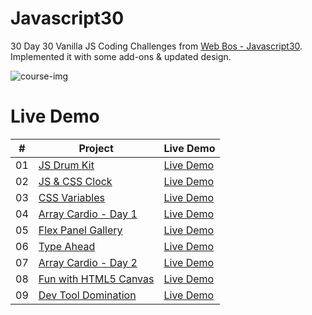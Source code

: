 # Javascript30
30 Day 30 Vanilla JS Coding Challenges from <a href="https://JavaScript30.com" target="_blank">Web Bos - Javascript30</a>. 
<br>
Implemented it with some add-ons & updated design.

<img src="https://github.com/architkakkar/Javascript30/blob/main/course-image.png" alt="course-img">

# Live Demo
|  #  | Project                                                                                                                                             | Live Demo                                                                                             |
| :-: | --------------------------------------------------------------------------------------------------------------------------------------------------- | ----------------------------------------------------------------------------------------------------- |
| 01  | [JS Drum Kit](https://github.com/architkakkar/Javascript30/tree/main/01%20-%20JS%20Drum%20Kit)                                                      | [Live Demo](https://architkakkar.github.io/Javascript30/01%20-%20JS%20Drum%20Kit/)                    |
| 02  | [JS & CSS Clock](https://github.com/architkakkar/Javascript30/tree/main/02%20-%20JS%20%26%20CSS%20Clock)                                            | [Live Demo](https://architkakkar.github.io/Javascript30/02%20-%20JS%20%26%20CSS%20Clock/)             |
| 03  | [CSS Variables](https://github.com/architkakkar/Javascript30/tree/main/03%20-%20CSS%20Variables)                                                    | [Live Demo](https://architkakkar.github.io/Javascript30/03%20-%20CSS%20Variables/)                    |
| 04  | [Array Cardio - Day 1](https://github.com/architkakkar/Javascript30/tree/main/04%20-%20Array%20Cardio%20Day%201)                                    | [Live Demo](https://architkakkar.github.io/Javascript30/04%20-%20Array%20Cardio%20Day%201/)           |
| 05  | [Flex Panel Gallery](https://github.com/architkakkar/Javascript30/tree/main/05%20-%20Flex%20Panel%20Gallery)                                        | [Live Demo](https://architkakkar.github.io/Javascript30/05%20-%20Flex%20Panel%20Gallery/)             |
| 06  | [Type Ahead](https://github.com/architkakkar/Javascript30/tree/main/06%20-%20Type%20Ahead)                                                          | [Live Demo](https://architkakkar.github.io/Javascript30/06%20-%20Type%20Ahead/)                       |
| 07  | [Array Cardio - Day 2](https://github.com/architkakkar/Javascript30/tree/main/07%20-%20Array%20Cardio%20Day%202)                                    | [Live Demo](https://architkakkar.github.io/Javascript30/07%20-%20Array%20Cardio%20Day%202/)           |
| 08  | [Fun with HTML5 Canvas](https://github.com/architkakkar/Javascript30/tree/main/08%20-%20Fun%20with%20HTML5%20Canvas)                                | [Live Demo](https://architkakkar.github.io/Javascript30/08%20-%20Fun%20with%20HTML5%20Canvas/)        |
| 09  | [Dev Tool Domination](https://github.com/architkakkar/Javascript30/tree/main/09%20-%20Dev%20Tools%20Domination)                                     | [Live Demo](https://architkakkar.github.io/Javascript30/09%20-%20Dev%20Tools%20Domination/)           |

